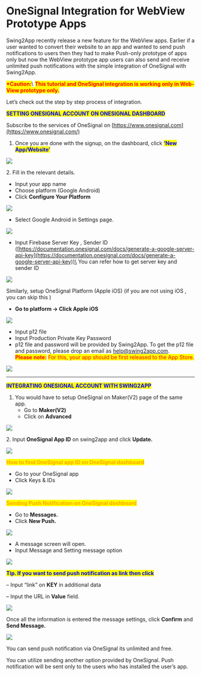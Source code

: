 # OneSignal Integration for WebView Prototype Apps

Swing2App recently release a new feature for the WebView apps. Earlier if a user wanted to convert their website to an app and wanted to send push notifications to users then they had to make Push-only prototype of apps only but now the WebView prototype app users can also send and receive unlimited push notifications with the simple integration of OneSignal with Swing2App.

<mark style="color:red;">**\*Caution:**</mark>\ <mark style="color:red;"></mark><mark style="color:red;">**This tutorial and OneSignal integration is working only in Web-View prototype only.**</mark>

&#x20;<mark style="color:red;"></mark>&#x20;

Let’s check out the step by step process of integration.

<mark style="color:blue;">**SETTING ONESIGNAL ACCOUNT ON ONESIGNAL DASHBOARD**</mark>

Subscribe to the services of OneSignal on [https://www.onesignal.com](https://www.onesignal.com/)

1. Once you are done with the signup, on the dashboard, click <mark style="color:blue;"></mark> <mark style="color:blue;"></mark><mark style="color:blue;">**‘New App/Website’**</mark>

![](https://support.swing2app.com/wp-content/uploads/2020/11/Group-2177.png)

2\. Fill in the relevant details.

* Input your app name
* Choose platform (Google Android)
* Click **Configure Your Platform**

![](https://support.swing2app.com/wp-content/uploads/2020/11/Group-2196.png)

* Select Google Android in Settings page.

![](https://support.swing2app.com/wp-content/uploads/2020/11/Group-2180.png)

&#x20;

* Input Firebase Server Key , Sender ID\
  ([https://documentation.onesignal.com/docs/generate-a-google-server-api-key](https://documentation.onesignal.com/docs/generate-a-google-server-api-key))\
  You can refer how to get server key and sender ID

![](https://support.swing2app.com/wp-content/uploads/2020/11/Group-2195.png)

Similarly, setup OneSignal Platform (Apple iOS) (if you are not using iOS , you can skip this )

* **Go to platform -> Click Apple iOS**

![](https://support.swing2app.com/wp-content/uploads/2020/11/Group-2182.png)

&#x20;

* Input p12 file
* Input Production Private Key Password
* p12 file and password will be provided by Swing2App. To get the p12 file and password, please drop an email as [help@swing2app.com](mailto:help@swing2app.com).\
  <mark style="color:red;">**Please note:**</mark> <mark style="color:red;"></mark><mark style="color:red;">For this, your app should be first released to the App Store.</mark>

![](https://support.swing2app.com/wp-content/uploads/2020/11/Group-2194.png)

***

&#x20;

<mark style="color:blue;">**INTEGRATING ONESIGNAL ACCOUNT WITH SWING2APP**</mark>

1. You would have to setup OneSignal on Maker(V2) page of the same app.
   * Go to **Maker(V2)**
   * Click on **Advanced**

![](https://support.swing2app.com/wp-content/uploads/2020/11/Group-2185.png)

&#x20;

2\.  Input **OneSignal App ID** on swing2app and click **Update.**

![](https://support.swing2app.com/wp-content/uploads/2020/11/Group-2187.png)

&#x20;<mark style="color:orange;"></mark>&#x20;

<mark style="color:orange;">**How to find OneSignal app ID on OneSignal dashboard**</mark>

* Go to your OneSignal app
* Click Keys & IDs

![](https://support.swing2app.com/wp-content/uploads/2020/11/Group-2188.png)

&#x20;

<mark style="color:orange;">**Sending Push Notification on OneSignal dashboard**</mark>

* Go to **Messages.**
* Click **New Push.**

![](https://support.swing2app.com/wp-content/uploads/2020/11/Group-2189.png)

&#x20;

* A message screen will open.
* Input Message and Setting message option

![](https://support.swing2app.com/wp-content/uploads/2020/11/Group-2193.png)

&#x20;<mark style="color:blue;">**Tip. If you want to send push notification as link then click**</mark>

– Input “link” on **KEY** in additional data

– Input the URL in **Value** field.

![](https://support.swing2app.com/wp-content/uploads/2020/11/Group-2191.png)

&#x20;

Once all the information is entered the message settings, click **Confirm** and **Send Message.**

![](https://support.swing2app.com/wp-content/uploads/2020/11/Group-2192.png)

&#x20;

You can send push notification via OneSignal its unlimited and free.

You can utilize sending another option provided by OneSignal. Push notification will be sent only to the users who has installed the user’s app.
